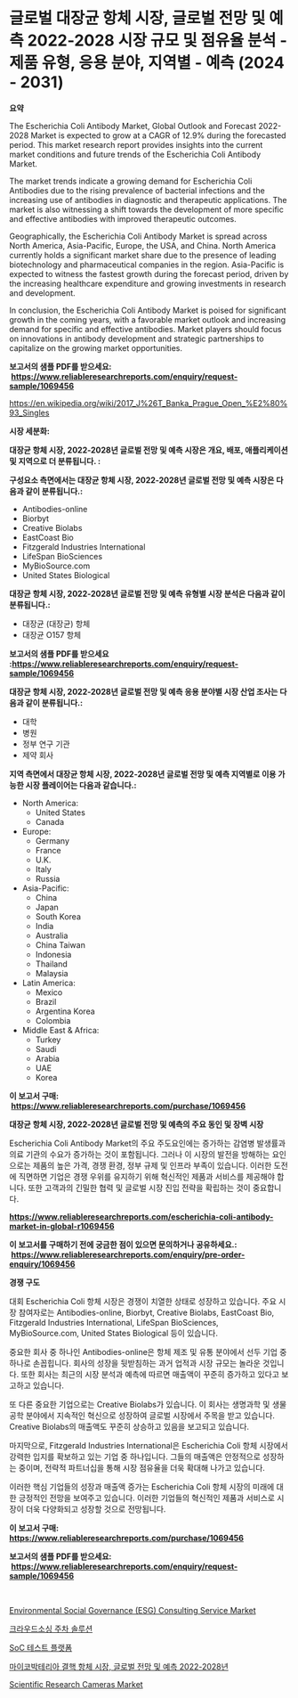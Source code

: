<p><h1>글로벌 대장균 항체 시장, 글로벌 전망 및 예측 2022-2028 시장 규모 및 점유율 분석 - 제품 유형, 응용 분야, 지역별 - 예측 (2024 - 2031)</h1></p><p><strong>요약</strong></p>
<p><p>The Escherichia Coli Antibody Market, Global Outlook and Forecast 2022-2028 Market is expected to grow at a CAGR of 12.9% during the forecasted period. This market research report provides insights into the current market conditions and future trends of the Escherichia Coli Antibody Market. </p><p>The market trends indicate a growing demand for Escherichia Coli Antibodies due to the rising prevalence of bacterial infections and the increasing use of antibodies in diagnostic and therapeutic applications. The market is also witnessing a shift towards the development of more specific and effective antibodies with improved therapeutic outcomes.</p><p>Geographically, the Escherichia Coli Antibody Market is spread across North America, Asia-Pacific, Europe, the USA, and China. North America currently holds a significant market share due to the presence of leading biotechnology and pharmaceutical companies in the region. Asia-Pacific is expected to witness the fastest growth during the forecast period, driven by the increasing healthcare expenditure and growing investments in research and development.</p><p>In conclusion, the Escherichia Coli Antibody Market is poised for significant growth in the coming years, with a favorable market outlook and increasing demand for specific and effective antibodies. Market players should focus on innovations in antibody development and strategic partnerships to capitalize on the growing market opportunities.</p></p>
<p><strong>보고서의 샘플 PDF를 받으세요: &nbsp;<a href="https://www.reliableresearchreports.com/enquiry/request-sample/1069456">https://www.reliableresearchreports.com/enquiry/request-sample/1069456</a></strong></p>
<p><a href="https://en.wikipedia.org/wiki/2017_J%26T_Banka_Prague_Open_%E2%80%93_Singles">https://en.wikipedia.org/wiki/2017_J%26T_Banka_Prague_Open_%E2%80%93_Singles</a></p>
<p><strong>시장 세분화:</strong></p>
<p><strong> 대장균 항체 시장, 2022-2028년 글로벌 전망 및 예측 시장은 개요, 배포, 애플리케이션 및 지역으로 더 분류됩니다. :</strong></p>
<p><strong>구성요소 측면에서는 대장균 항체 시장, 2022-2028년 글로벌 전망 및 예측 시장은 다음과 같이 분류됩니다.:</strong></p>
<p><ul><li>Antibodies-online</li><li>Biorbyt</li><li>Creative Biolabs</li><li>EastCoast Bio</li><li>Fitzgerald Industries International</li><li>LifeSpan BioSciences</li><li>MyBioSource.com</li><li>United States Biological</li></ul></p>
<p><strong> 대장균 항체 시장, 2022-2028년 글로벌 전망 및 예측 유형별 시장 분석은 다음과 같이 분류됩니다.:</strong></p>
<p><ul><li>대장균 (대장균) 항체</li><li>대장균 O157 항체</li></ul></p>
<p><strong>보고서의 샘플 PDF를 받으세요 :<a href="https://www.reliableresearchreports.com/enquiry/request-sample/1069456">https://www.reliableresearchreports.com/enquiry/request-sample/1069456</a></strong></p>
<p><strong> 대장균 항체 시장, 2022-2028년 글로벌 전망 및 예측 응용 분야별 시장 산업 조사는 다음과 같이 분류됩니다.:</strong></p>
<p><ul><li>대학</li><li>병원</li><li>정부 연구 기관</li><li>제약 회사</li></ul></p>
<p><strong>지역 측면에서 대장균 항체 시장, 2022-2028년 글로벌 전망 및 예측 지역별로 이용 가능한 시장 플레이어는 다음과 같습니다.:</strong></p>
<p><ul>
    <li>
        North America:
        <ul>
            <li>United States</li>
            <li>Canada</li>
        </ul>
    </li>
    <li>
        Europe:
        <ul>
            <li>Germany</li>
            <li>France</li>
            <li>U.K.</li>
            <li>Italy</li>
            <li>Russia</li>
        </ul>
    </li>
    <li>
        Asia-Pacific:
        <ul>
            <li>China</li>
            <li>Japan</li>
            <li>South Korea</li>
            <li>India</li>
            <li>Australia</li>
            <li>China Taiwan</li>
            <li>Indonesia</li>
            <li>Thailand</li>
            <li>Malaysia</li>
        </ul>
    </li>
    <li>
        Latin America:
        <ul>
            <li>Mexico</li>
            <li>Brazil</li>
            <li>Argentina Korea</li>
            <li>Colombia</li>
        </ul>
    </li>
    <li>
        Middle East & Africa:
        <ul>
            <li>Turkey</li>
            <li>Saudi</li>
            <li>Arabia</li>
            <li>UAE</li>
            <li>Korea</li>
        </ul>
    </li>
    </ul></p>
<p><strong>이 보고서 구매: &nbsp;<a href="https://www.reliableresearchreports.com/purchase/1069456">https://www.reliableresearchreports.com/purchase/1069456</a></strong></p>
<p><strong>대장균 항체 시장, 2022-2028년 글로벌 전망 및 예측의 주요 동인 및 장벽 시장</strong></p>
<p><p>Escherichia Coli Antibody Market의 주요 주도요인에는 증가하는 감염병 발생률과 의료 기관의 수요가 증가하는 것이 포함됩니다. 그러나 이 시장의 발전을 방해하는 요인으로는 제품의 높은 가격, 경쟁 환경, 정부 규제 및 인프라 부족이 있습니다. 이러한 도전에 직면하면 기업은 경쟁 우위를 유지하기 위해 혁신적인 제품과 서비스를 제공해야 합니다. 또한 고객과의 긴밀한 협력 및 글로벌 시장 진입 전략을 확립하는 것이 중요합니다.</p></p>
<p><strong><a href="https://www.reliableresearchreports.com/escherichia-coli-antibody-market-in-global-r1069456">https://www.reliableresearchreports.com/escherichia-coli-antibody-market-in-global-r1069456</a></strong></p>
<p><strong>이 보고서를 구매하기 전에 궁금한 점이 있으면 문의하거나 공유하세요.: &nbsp;<a href="https://www.reliableresearchreports.com/enquiry/pre-order-enquiry/1069456">https://www.reliableresearchreports.com/enquiry/pre-order-enquiry/1069456</a></strong></p>
<p><strong>경쟁 구도</strong></p>
<p><p>대회 Escherichia Coli 항체 시장은 경쟁이 치열한 상태로 성장하고 있습니다. 주요 시장 참여자로는 Antibodies-online, Biorbyt, Creative Biolabs, EastCoast Bio, Fitzgerald Industries International, LifeSpan BioSciences, MyBioSource.com, United States Biological 등이 있습니다. </p><p>중요한 회사 중 하나인 Antibodies-online은 항체 제조 및 유통 분야에서 선두 기업 중 하나로 손꼽힙니다. 회사의 성장을 뒷받침하는 과거 업적과 시장 규모는 놀라운 것입니다. 또한 회사는 최근의 시장 분석과 예측에 따르면 매출액이 꾸준히 증가하고 있다고 보고하고 있습니다. </p><p>또 다른 중요한 기업으로는 Creative Biolabs가 있습니다. 이 회사는 생명과학 및 생물공학 분야에서 지속적인 혁신으로 성장하여 글로벌 시장에서 주목을 받고 있습니다. Creative Biolabs의 매출액도 꾸준히 상승하고 있음을 보고되고 있습니다.</p><p>마지막으로, Fitzgerald Industries International은 Escherichia Coli 항체 시장에서 강력한 입지를 확보하고 있는 기업 중 하나입니다. 그들의 매출액은 안정적으로 성장하는 중이며, 전략적 파트너십을 통해 시장 점유율을 더욱 확대해 나가고 있습니다.</p><p>이러한 핵심 기업들의 성장과 매출액 증가는 Escherichia Coli 항체 시장의 미래에 대한 긍정적인 전망을 보여주고 있습니다. 이러한 기업들의 혁신적인 제품과 서비스로 시장이 더욱 다양화되고 성장할 것으로 전망됩니다.</p></p>
<p><strong>이 보고서 구매: &nbsp; <a href="https://www.reliableresearchreports.com/purchase/1069456">https://www.reliableresearchreports.com/purchase/1069456</a></strong></p>
<p><strong>보고서의 샘플 PDF를 받으세요: &nbsp;<a href="https://www.reliableresearchreports.com/enquiry/request-sample/1069456">https://www.reliableresearchreports.com/enquiry/request-sample/1069456</a></strong><strong></strong></p>
<p>&nbsp;</p>
<p><p><a href="https://github.com/syaifulanwaramsyori/Market-Research-Report-List-1/blob/main/environmental-social-governance-esg-consulting-service-market.md">Environmental Social Governance (ESG) Consulting Service Market</a></p><p><a href="https://medium.com/@fly879567/2024%EB%85%84%EB%B6%80%ED%84%B0-2031%EB%85%84%EA%B9%8C%EC%A7%80-%EC%98%88%EC%B8%A1%EB%90%9C-%EB%8C%80%EC%A4%91%ED%98%95-%EC%A3%BC%EC%B0%A8%EC%9E%A5-%EC%86%94%EB%A3%A8%EC%85%98-%EC%8B%9C%EC%9E%A5-%EB%8F%99%ED%96%A5-%EB%B0%8F-%EC%8B%9C%EC%9E%A5-%EB%B6%84%EC%84%9D-c7492c9de394">크라우드소싱 주차 솔루션</a></p><p><a href="https://medium.com/@genius6587678/soc-%ED%85%8C%EC%8A%A4%ED%8A%B8-%ED%94%8C%EB%9E%AB%ED%8F%BC-%EC%8B%9C%EC%9E%A5-%EC%84%B1%EA%B3%B5%EC%A0%81%EC%9D%B8-%EB%B9%84%EC%A6%88%EB%8B%88%EC%8A%A4-%EC%A0%84%EB%9E%B5%EC%9D%98-%EC%97%B4%EC%87%A0-2031%EB%85%84%EA%B9%8C%EC%A7%80-%EC%98%88%EC%B8%A1-ed74a68d6992">SoC 테스트 플랫폼</a></p><p><a href="https://github.com/sougarounis/Market-Research-Report-List-4/blob/main/8026541130888.md">마이코박테리아 결핵 항체 시장, 글로벌 전망 및 예측 2022-2028년</a></p><p><a href="https://issuu.com/reportprime-2/docs/scientific-research-cameras-market-size-2030.pptx">Scientific Research Cameras Market</a></p></p>